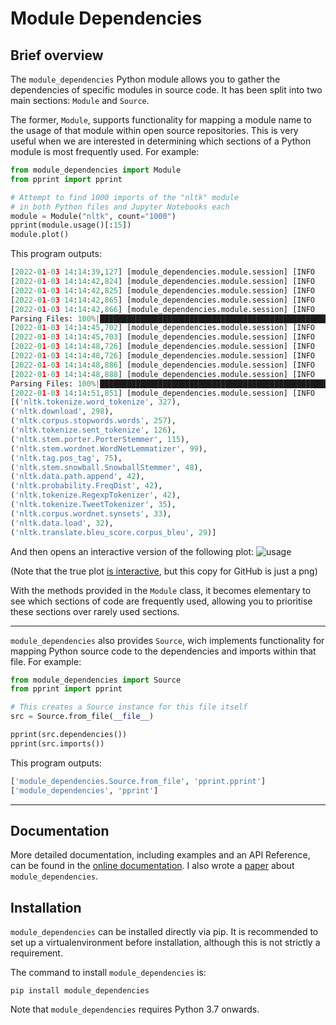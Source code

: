 # Module Dependencies
## Brief overview
The ``module_dependencies`` Python module allows you to gather the dependencies of specific modules in source code. It has been split into two main sections: ``Module`` and ``Source``.

The former, ``Module``, supports functionality for mapping a module name to the usage of that module within open source repositories.
This is very useful when we are interested in determining which sections of a Python module is most frequently used. For example:

```python
from module_dependencies import Module
from pprint import pprint

# Attempt to find 1000 imports of the "nltk" module
# in both Python files and Jupyter Notebooks each
module = Module("nltk", count="1000")
pprint(module.usage()[:15])
module.plot()
```

This program outputs:
```python
[2022-01-03 14:14:39,127] [module_dependencies.module.session] [INFO    ] - Fetching Python source code containing imports of `nltk`...
[2022-01-03 14:14:42,824] [module_dependencies.module.session] [INFO    ] - Fetched Python source code containing imports of `nltk` (status code 200)
[2022-01-03 14:14:42,825] [module_dependencies.module.session] [INFO    ] - Parsing 6,830,859 bytes of Python source code as JSON...
[2022-01-03 14:14:42,865] [module_dependencies.module.session] [INFO    ] - Parsed 6,830,859 bytes of Python source code as JSON...
[2022-01-03 14:14:42,866] [module_dependencies.module.session] [INFO    ] - Extracting dependencies of 725 files of Python source code...
Parsing Files: 100%|████████████████████████████████████████████████████████████████████████████████████████████████████████████████████| 725/725 [00:02<00:00, 258.48files/s]
[2022-01-03 14:14:45,702] [module_dependencies.module.session] [INFO    ] - Extracted dependencies of 725 files of Python source code.
[2022-01-03 14:14:45,703] [module_dependencies.module.session] [INFO    ] - Fetching Jupyter Notebook source code containing imports of `nltk`...
[2022-01-03 14:14:48,726] [module_dependencies.module.session] [INFO    ] - Fetched Jupyter Notebook source code containing imports of `nltk` (status code 200)
[2022-01-03 14:14:48,726] [module_dependencies.module.session] [INFO    ] - Parsing 25,713,281 bytes of Jupyter Notebook source code as JSON...
[2022-01-03 14:14:48,886] [module_dependencies.module.session] [INFO    ] - Parsed 25,713,281 bytes of Jupyter Notebook source code as JSON...
[2022-01-03 14:14:48,888] [module_dependencies.module.session] [INFO    ] - Extracting dependencies of 495 files of Jupyter Notebook source code...
Parsing Files: 100%|████████████████████████████████████████████████████████████████████████████████████████████████████████████████████| 495/495 [00:02<00:00, 167.09files/s]
[2022-01-03 14:14:51,851] [module_dependencies.module.session] [INFO    ] - Extracted dependencies of 495 files of Jupyter Notebook source code.
[('nltk.tokenize.word_tokenize', 327),
('nltk.download', 298),
('nltk.corpus.stopwords.words', 257),
('nltk.tokenize.sent_tokenize', 126),
('nltk.stem.porter.PorterStemmer', 115),
('nltk.stem.wordnet.WordNetLemmatizer', 99),
('nltk.tag.pos_tag', 75),
('nltk.stem.snowball.SnowballStemmer', 48),
('nltk.data.path.append', 42),
('nltk.probability.FreqDist', 42),
('nltk.tokenize.RegexpTokenizer', 42),
('nltk.tokenize.TweetTokenizer', 35),
('nltk.corpus.wordnet.synsets', 33),
('nltk.data.load', 32),
('nltk.translate.bleu_score.corpus_bleu', 29)]
```

And then opens an interactive version of the following plot:
![usage](https://user-images.githubusercontent.com/37621491/147952784-57691744-b0e9-4ef1-a970-fe528bf1f029.png)

(Note that the true plot [is interactive](https://tomaarsen.github.io/module_dependencies/), but this copy for GitHub is just a png)

With the methods provided in the ``Module`` class, it becomes elementary to see which sections of code are frequently used, allowing you to prioritise these sections over rarely used sections.

---

``module_dependencies`` also provides ``Source``, wich implements functionality for mapping Python source code to the dependencies and imports within that file. For example:

```python
from module_dependencies import Source
from pprint import pprint

# This creates a Source instance for this file itself
src = Source.from_file(__file__)

pprint(src.dependencies())
pprint(src.imports())
```

This program outputs:
```python
['module_dependencies.Source.from_file', 'pprint.pprint']
['module_dependencies', 'pprint']
```

---

## Documentation
More detailed documentation, including examples and an API Reference, can be found in the [online documentation](https://tomaarsen.github.io/module_dependencies/). I also wrote a [paper](https://github.com/tomaarsen/module_dependencies/blob/main/paper.pdf) about `module_dependencies`.

## Installation
``module_dependencies`` can be installed directly via pip. It is recommended to set up a virtualenvironment before installation, although this is not strictly a requirement.

The command to install ``module_dependencies`` is:
```
pip install module_dependencies
```

Note that ``module_dependencies`` requires Python 3.7 onwards.
